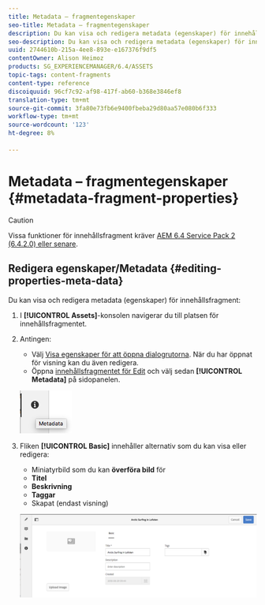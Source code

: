 ```yaml
---
title: Metadata – fragmentegenskaper
seo-title: Metadata – fragmentegenskaper
description: Du kan visa och redigera metadata (egenskaper) för innehållsfragment.
seo-description: Du kan visa och redigera metadata (egenskaper) för innehållsfragment.
uuid: 2744610b-215a-4ee8-893e-e167376f9df5
contentOwner: Alison Heimoz
products: SG_EXPERIENCEMANAGER/6.4/ASSETS
topic-tags: content-fragments
content-type: reference
discoiquuid: 96cf7c92-af98-417f-ab60-b368e3846ef8
translation-type: tm+mt
source-git-commit: 3fa80e73fb6e9400fbeba29d80aa57e080b6f333
workflow-type: tm+mt
source-wordcount: '123'
ht-degree: 8%

---
```



# Metadata – fragmentegenskaper {#metadata-fragment-properties}

>[!CAUTION]
>
>Vissa funktioner för innehållsfragment kräver [AEM 6.4 Service Pack 2 (6.4.2.0) eller senare](/help/release-notes/sp-release-notes.md).

## Redigera egenskaper/Metadata {#editing-properties-meta-data}

Du kan visa och redigera metadata (egenskaper) för innehållsfragment:

1. I **[!UICONTROL Assets]**-konsolen navigerar du till platsen för innehållsfragmentet.
1. Antingen:

   * Välj [Visa egenskaper för att öppna dialogrutorna](managing-assets-touch-ui.md#editing-properties). När du har öppnat för visning kan du även redigera.
   * Öppna [innehållsfragmentet för Edit](content-fragments-managing.md#opening-the-fragment-editor) och välj sedan **[!UICONTROL Metadata]** på sidopanelen.

   ![cfm-6420-06](assets/cfm-6420-06.png)

1. Fliken **[!UICONTROL Basic]** innehåller alternativ som du kan visa eller redigera:

   * Miniatyrbild som du kan **överföra bild** för
   * **Titel**
   * **Beskrivning**
   * **Taggar**
   * Skapat (endast visning)

   ![cfm-6420-07](assets/cfm-6420-07.png)

